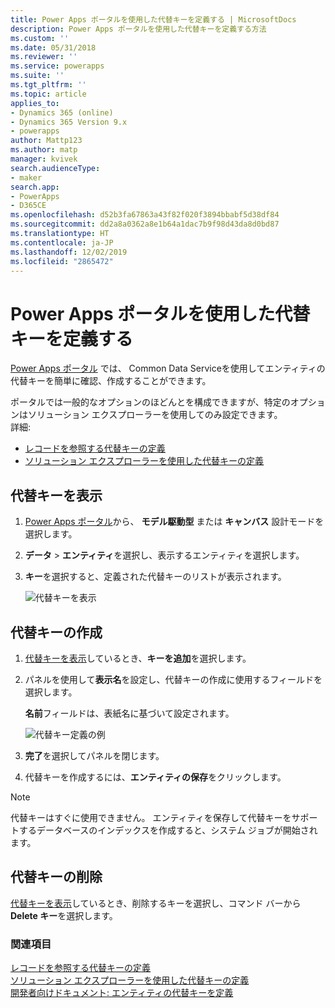 ```yaml
---
title: Power Apps ポータルを使用した代替キーを定義する | MicrosoftDocs
description: Power Apps ポータルを使用した代替キーを定義する方法
ms.custom: ''
ms.date: 05/31/2018
ms.reviewer: ''
ms.service: powerapps
ms.suite: ''
ms.tgt_pltfrm: ''
ms.topic: article
applies_to:
- Dynamics 365 (online)
- Dynamics 365 Version 9.x
- powerapps
author: Mattp123
ms.author: matp
manager: kvivek
search.audienceType:
- maker
search.app:
- PowerApps
- D365CE
ms.openlocfilehash: d52b3fa67863a43f82f020f3894bbabf5d38df84
ms.sourcegitcommit: dd2a8a0362a8e1b64a1dac7b9f98d43da8d0bd87
ms.translationtype: HT
ms.contentlocale: ja-JP
ms.lasthandoff: 12/02/2019
ms.locfileid: "2865472"
---
```

# <a name="define-alternate-keys-using-power-apps-portal"></a>Power Apps ポータルを使用した代替キーを定義する

[Power Apps ポータル](https://make.powerapps.com/?utm_source=padocs&utm_medium=linkinadoc&utm_campaign=referralsfromdoc) では、 Common Data Serviceを使用してエンティティの代替キーを簡単に確認、作成することができます。

ポータルでは一般的なオプションのほどんとを構成できますが、特定のオプションはソリューション エクスプローラーを使用してのみ設定できます。 <br />詳細: 
- [レコードを参照する代替キーの定義](define-alternate-keys-reference-records.md)
- [ソリューション エクスプローラーを使用した代替キーの定義](define-alternate-keys-solution-explorer.md)

## <a name="view-alternate-keys"></a>代替キーを表示

1. [Power Apps ポータル](https://make.powerapps.com/?utm_source=padocs&utm_medium=linkinadoc&utm_campaign=referralsfromdoc)から、 **モデル駆動型** または **キャンバス** 設計モードを選択します。
2. **データ** > **エンティティ**を選択し、表示するエンティティを選択します。
3. **キー**を選択すると、定義された代替キーのリストが表示されます。

    ![代替キーを表示](media/view-alternate-keys-portal.png)

## <a name="create-an-alternate-key"></a>代替キーの作成

1. [代替キーを表示](#view-alternate-keys)しているとき、**キーを追加**を選択します。
2. パネルを使用して**表示名**を設定し、代替キーの作成に使用するフィールドを選択します。

    **名前**フィールドは、表紙名に基づいて設定されます。

    ![代替キー定義の例](media/alternate-key-account-number-sic-code.png)

1. **完了**を選択してパネルを閉じます。
2. 代替キーを作成するには、**エンティティの保存**をクリックします。

> [!NOTE]
> 代替キーはすぐに使用できません。 エンティティを保存して代替キーをサポートするデータベースのインデックスを作成すると、システム ジョブが開始されます。

## <a name="delete-an-alternate-key"></a>代替キーの削除

[代替キーを表示](#view-alternate-keys)しているとき、削除するキーを選択し、コマンド バーから **Delete キー**を選択します。

### <a name="see-also"></a>関連項目

[レコードを参照する代替キーの定義](define-alternate-keys-reference-records.md)<br />
[ソリューション エクスプローラーを使用した代替キーの定義](define-alternate-keys-solution-explorer.md)<br />
[開発者向けドキュメント: エンティティの代替キーを定義](/dynamics365/customer-engagement/developer/define-alternate-keys-entity)
